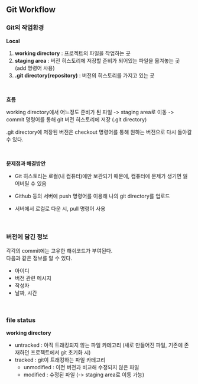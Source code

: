 ## Git Workflow

### Git의 작업환경

<strong>Local</strong>
1. <strong>working directory</strong> : 프로젝트의 파일을 작업하는 곳
2. <strong>staging area</strong> : 버전 히스토리에 저장할 준비가 되어있는 파일을 옮겨놓는 곳 (add 명령어 사용)
3. <strong>.git directory(repository)</strong> : 버전의 히스토리를 가지고 있는 곳

<br>

<strong>흐름</strong> <br>

working directory에서 어느정도 준비가 된 파일 -> staging area로 이동 -> 
commit 명령어를 통해 git 버전 히스토리에 저장 (.git directory)

.git directory에 저장된 버전은 checkout 명령어를 통해 원하는 버전으로 다시 돌아갈 수 있다.

<br>

<strong>문제점과 해결방안</strong>
* Git 히스토리는 로컬(내 컴퓨터)에만 보관되기 때문에, 컴퓨터에 문제가 생기면 잃어버릴 수 있음


* Github 등의 서버에 push 명령어를 이용해 나의 git directory를 업로드
* 서버에서 로컬로 다운 시, pull 명령어 사용

<br>

### 버전에 담긴 정보
각각의 commit에는 고유한 해쉬코드가 부여된다. <br>
다음과 같은 정보를 알 수 있다.
* 아이디
* 버전 관련 메시지
* 작성자
* 날짜, 시간

<br>

### file status
<strong>working directory</strong>
* untracked : 아직 트래킹되지 않는 파일 카테고리 (새로 만들어진 파일, 기존에 존재하던 프로젝트에서 git 초기화 시)
* tracked : git이 트래킹하는 파일 카테고리
  * unmodified : 이전 버전과 비교해 수정되지 않은 파일
  * modified : 수정된 파일 (-> staging area로 이동 가능)




